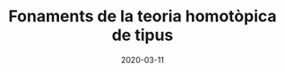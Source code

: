 ---
title: "Fonaments de la teoria homotòpica de tipus"
event: "Spring 2020 seminar of the Topology Group at Universitat de Barcelona"
location: "Barcelona, Spain"
date: 2020-03-11
language: 
---